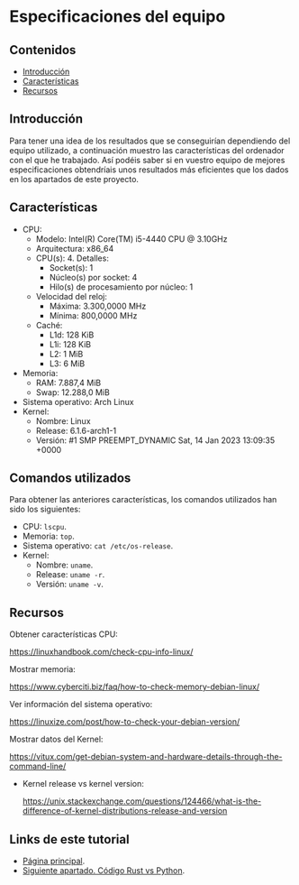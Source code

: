 # Especificaciones del equipo

## Contenidos

- [Introducción](#introducción)
- [Características](#características)
- [Recursos](#recursos)

## Introducción 

Para tener una idea de los resultados que se conseguirían dependiendo del equipo utilizado, a continuación muestro las características del ordenador con el que he trabajado. Así podéis saber si en vuestro equipo de mejores especificaciones obtendríais unos resultados más eficientes que los dados en los apartados de este proyecto.

## Características

- CPU:
  - Modelo: Intel(R) Core(TM) i5-4440 CPU @ 3.10GHz
  - Arquitectura: x86_64
  - CPU(s): 4. Detalles:
    - Socket(s): 1
    - Núcleo(s) por socket: 4
    - Hilo(s) de procesamiento por núcleo: 1
  - Velocidad del reloj:
    - Máxima: 3.300,0000 MHz
    - Mínima: 800,0000 MHz
  - Caché:
    - L1d: 128 KiB
    - L1i: 128 KiB
    - L2: 1 MiB
    - L3: 6 MiB
- Memoria:
  - RAM: 7.887,4 MiB
  - Swap: 12.288,0 MiB
- Sistema operativo: Arch Linux
- Kernel:
  - Nombre: Linux
  - Release: 6.1.6-arch1-1
  - Versión: #1 SMP PREEMPT_DYNAMIC Sat, 14 Jan 2023 13:09:35 +0000

## Comandos utilizados

Para obtener las anteriores características, los comandos utilizados han sido los siguientes:

- CPU: `lscpu`.
- Memoria: `top`.
- Sistema operativo: `cat /etc/os-release`.
- Kernel:
  - Nombre: `uname`.
  - Release: `uname -r`.
  - Versión: `uname -v`.

## Recursos

Obtener características CPU:

<https://linuxhandbook.com/check-cpu-info-linux/>

Mostrar memoria:

<https://www.cyberciti.biz/faq/how-to-check-memory-debian-linux/>

Ver información del sistema operativo:

<https://linuxize.com/post/how-to-check-your-debian-version/>

Mostrar datos del Kernel:

<https://vitux.com/get-debian-system-and-hardware-details-through-the-command-line/>

  - Kernel release vs kernel version:

    <https://unix.stackexchange.com/questions/124466/what-is-the-difference-of-kernel-distributions-release-and-version>

## Links de este tutorial

- [Página principal](introduction.html).
- [Siguiente apartado. Código Rust vs Python](04-code-rust-vs-python.html).
